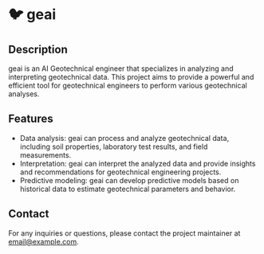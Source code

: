 # 🐦 geai

## Description
geai is an AI Geotechnical engineer that specializes in analyzing and interpreting geotechnical data. This project aims to provide a powerful and efficient tool for geotechnical engineers to perform various geotechnical analyses.

## Features
- Data analysis: geai can process and analyze geotechnical data, including soil properties, laboratory test results, and field measurements.
- Interpretation: geai can interpret the analyzed data and provide insights and recommendations for geotechnical engineering projects.
- Predictive modeling: geai can develop predictive models based on historical data to estimate geotechnical parameters and behavior.

## Contact
For any inquiries or questions, please contact the project maintainer at [email@example.com](mailto:email@example.com).
